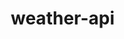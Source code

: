 # weather-api<!DOCTYPE html>
<html lang="en">
<head>
    <meta charset="UTF-8">
    <meta name="viewport" content="width=device-width, initial-scale=1.0">
    <title>Weather App</title>
    <style>
        * {
            margin: 0;
            padding: 0;
            box-sizing: border-box;
        }

        body {
            font-family: 'Arial', sans-serif;
            background: linear-gradient(135deg, #667eea 0%, #764ba2 100%);
            min-height: 100vh;
            color: white;
            overflow-x: hidden;
        }

        .container {
            max-width: 1200px;
            margin: 0 auto;
            padding: 20px;
        }

        .header {
            text-align: center;
            margin-bottom: 30px;
        }

        .header h1 {
            font-size: 2.5rem;
            margin-bottom: 10px;
            text-shadow: 2px 2px 4px rgba(0,0,0,0.3);
        }

        .header p {
            font-size: 1.1rem;
            opacity: 0.9;
        }

        .search-container {
            display: flex;
            justify-content: center;
            margin-bottom: 30px;
            gap: 10px;
        }

        .search-input {
            padding: 12px 20px;
            font-size: 1rem;
            border: none;
            border-radius: 25px;
            width: 300px;
            outline: none;
            box-shadow: 0 4px 15px rgba(0,0,0,0.1);
        }

        .search-btn {
            padding: 12px 25px;
            font-size: 1rem;
            border: none;
            border-radius: 25px;
            background: white;
            color: #667eea;
            cursor: pointer;
            font-weight: bold;
            box-shadow: 0 4px 15px rgba(0,0,0,0.1);
            transition: all 0.3s ease;
        }

        .search-btn:hover {
            transform: translateY(-2px);
            box-shadow: 0 6px 20px rgba(0,0,0,0.2);
        }

        .search-btn:disabled {
            opacity: 0.6;
            cursor: not-allowed;
        }

        .error {
            background: rgba(255,0,0,0.1);
            border: 1px solid rgba(255,0,0,0.3);
            padding: 15px;
            border-radius: 10px;
            margin: 20px auto;
            max-width: 500px;
            text-align: center;
        }

        .loading {
            text-align: center;
            font-size: 1.2rem;
            margin: 40px 0;
        }

        .weather-container {
            display: grid;
            grid-template-columns: 2fr 1fr;
            gap: 30px;
            margin-top: 30px;
        }

        .main-weather {
            background: rgba(255,255,255,0.1);
            backdrop-filter: blur(10px);
            border-radius: 20px;
            padding: 30px;
            box-shadow: 0 8px 32px rgba(0,0,0,0.1);
        }

        .weather-header {
            display: flex;
            justify-content: space-between;
            align-items: center;
            margin-bottom: 30px;
        }

        .location h2 {
            font-size: 2rem;
            margin-bottom: 5px;
        }

        .location p {
            opacity: 0.8;
            font-size: 1.1rem;
        }

        .temperature {
            text-align: right;
        }

        .temperature .temp {
            font-size: 3.5rem;
            font-weight: bold;
            margin-bottom: 5px;
        }

        .temperature .feels-like {
            opacity: 0.8;
        }

        .weather-info {
            display: flex;
            align-items: center;
            gap: 20px;
            margin-bottom: 30px;
        }

        .weather-icon {
            font-size: 4rem;
        }

        .weather-desc h3 {
            font-size: 1.5rem;
            margin-bottom: 5px;
        }

        .weather-desc p {
            opacity: 0.8;
        }

        .weather-details {
            display: grid;
            grid-template-columns: repeat(auto-fit, minmax(140px, 1fr));
            gap: 15px;
        }

        .detail-item {
            background: rgba(255,255,255,0.1);
            padding: 20px;
            border-radius: 15px;
            text-align: center;
        }

        .detail-item .icon {
            font-size: 2rem;
            margin-bottom: 10px;
        }

        .detail-item .label {
            font-size: 0.9rem;
            opacity: 0.8;
            margin-bottom: 5px;
        }

        .detail-item .value {
            font-size: 1.2rem;
            font-weight: bold;
        }

        .forecast-container {
            background: rgba(255,255,255,0.1);
            backdrop-filter: blur(10px);
            border-radius: 20px;
            padding: 30px;
            box-shadow: 0 8px 32px rgba(0,0,0,0.1);
        }

        .forecast-container h3 {
            font-size: 1.5rem;
            margin-bottom: 20px;
        }

        .forecast-item {
            display: flex;
            justify-content: space-between;
            align-items: center;
            padding: 15px;
            background: rgba(255,255,255,0.1);
            border-radius: 10px;
            margin-bottom: 15px;
        }

        .forecast-left {
            display: flex;
            align-items: center;
            gap: 15px;
        }

        .forecast-icon {
            font-size: 2rem;
        }

        .forecast-day {
            font-weight: bold;
            margin-bottom: 3px;
        }

        .forecast-rain {
            font-size: 0.9rem;
            opacity: 0.8;
        }

        .forecast-temps {
            text-align: right;
        }

        .forecast-high {
            font-weight: bold;
            font-size: 1.1rem;
        }

        .forecast-low {
            opacity: 0.8;
            font-size: 0.9rem;
        }

        .hidden {
            display: none;
        }

        @media (max-width: 768px) {
            .weather-container {
                grid-template-columns: 1fr;
                gap: 20px;
            }

            .search-container {
                flex-direction: column;
                align-items: center;
            }

            .search-input {
                width: 100%;
                max-width: 400px;
            }

            .weather-header {
                flex-direction: column;
                text-align: center;
                gap: 20px;
            }

            .weather-info {
                flex-direction: column;
                text-align: center;
            }

            .weather-details {
                grid-template-columns: repeat(2, 1fr);
            }
        }
    </style>
</head>
<body>
    <div class="container">
        <div class="header">
            <h1>Weather App</h1>
            <p>Get current weather and 5-day forecast</p>
        </div>

        <div class="search-container">
            <input type="text" id="cityInput" class="search-input" placeholder="Enter city name..." value="London">
            <button id="searchBtn" class="search-btn">Search</button>
        </div>

        <div id="error" class="error hidden"></div>
        <div id="loading" class="loading hidden">Loading...</div>

        <div id="weatherContainer" class="weather-container hidden">
            <div class="main-weather">
                <div class="weather-header">
                    <div class="location">
                        <h2 id="cityName">London</h2>
                        <p id="country">GB</p>
                    </div>
                    <div class="temperature">
                        <div id="temperature" class="temp">22°C</div>
                        <div id="feelsLike" class="feels-like">Feels like 25°C</div>
                    </div>
                </div>

                <div class="weather-info">
                    <div id="weatherIcon" class="weather-icon">☀️</div>
                    <div class="weather-desc">
                        <h3 id="condition">Sunny</h3>
                        <p id="description">Clear skies with light winds</p>
                    </div>
                </div>

                <div class="weather-details">
                    <div class="detail-item">
                        <div class="icon">💨</div>
                        <div class="label">Wind Speed</div>
                        <div id="windSpeed" class="value">12 km/h</div>
                    </div>
                    <div class="detail-item">
                        <div class="icon">💧</div>
                        <div class="label">Humidity</div>
                        <div id="humidity" class="value">65%</div>
                    </div>
                    <div class="detail-item">
                        <div class="icon">👁️</div>
                        <div class="label">Visibility</div>
                        <div id="visibility" class="value">10 km</div>
                    </div>
                    <div class="detail-item">
                        <div class="icon">🌡️</div>
                        <div class="label">Pressure</div>
                        <div id="pressure" class="value">1013 hPa</div>
                    </div>
                </div>
            </div>

            <div class="forecast-container">
                <h3>5-Day Forecast</h3>
                <div id="forecastList"></div>
            </div>
        </div>
    </div>

    <script>
        class WeatherApp {
            constructor() {
                this.apiKey = 'YOUR_API_KEY_HERE'; // Replace with your OpenWeatherMap API key
                this.baseUrl = 'https://api.openweathermap.org/data/2.5';
                this.init();
            }

            init() {
                this.cityInput = document.getElementById('cityInput');
                this.searchBtn = document.getElementById('searchBtn');
                this.errorDiv = document.getElementById('error');
                this.loadingDiv = document.getElementById('loading');
                this.weatherContainer = document.getElementById('weatherContainer');

                this.searchBtn.addEventListener('click', () => this.handleSearch());
                this.cityInput.addEventListener('keypress', (e) => {
                    if (e.key === 'Enter') this.handleSearch();
                });

                // Load initial weather for London
                this.fetchWeather('London');
            }

            async handleSearch() {
                const city = this.cityInput.value.trim();
                if (city) {
                    await this.fetchWeather(city);
                }
            }

            async fetchWeather(city) {
                this.showLoading();
                this.hideError();

                try {
                    const [weatherData, forecastData] = await Promise.all([
                        this.getCurrentWeather(city),
                        this.getForecast(city)
                    ]);

                    this.displayWeather(weatherData);
                    this.displayForecast(forecastData);
                    this.hideLoading();
                    this.showWeather();
                } catch (error) {
                    this.hideLoading();
                    this.showError(error.message);
                }
            }

            async getCurrentWeather(city) {
                // For demo purposes, using mock data
                // Replace this with actual API call
                return new Promise((resolve) => {
                    setTimeout(() => {
                        resolve({
                            name: city,
                            sys: { country: 'GB' },
                            main: {
                                temp: Math.round(Math.random() * 30 + 5),
                                feels_like: Math.round(Math.random() * 30 + 5),
                                humidity: Math.round(Math.random() * 50 + 30),
                                pressure: Math.round(Math.random() * 50 + 1000)
                            },
                            weather: [{
                                main: ['Sunny', 'Cloudy', 'Rainy', 'Snowy'][Math.floor(Math.random() * 4)],
                                description: 'Partly cloudy with light winds'
                            }],
                            wind: { speed: Math.round(Math.random() * 20 + 5) },
                            visibility: Math.round(Math.random() * 10 + 5) * 1000
                        });
                    }, 1000);
                });
            }

            async getForecast(city) {
                // Mock forecast data
                return new Promise((resolve) => {
                    setTimeout(() => {
                        const forecast = Array.from({ length: 5 }, (_, i) => ({
                            day: ['Today', 'Tomorrow', 'Sunday', 'Monday', 'Tuesday'][i],
                            high: Math.round(Math.random() * 25 + 15),
                            low: Math.round(Math.random() * 15 + 5),
                            condition: ['Sunny', 'Cloudy', 'Rainy', 'Snowy'][Math.floor(Math.random() * 4)],
                            precipitation: Math.round(Math.random() * 80)
                        }));
                        resolve(forecast);
                    }, 500);
                });
            }

            displayWeather(data) {
                document.getElementById('cityName').textContent = data.name;
                document.getElementById('country').textContent = data.sys.country;
                document.getElementById('temperature').textContent = `${data.main.temp}°C`;
                document.getElementById('feelsLike').textContent = `Feels like ${data.main.feels_like}°C`;
                document.getElementById('condition').textContent = data.weather[0].main;
                document.getElementById('description').textContent = data.weather[0].description;
                document.getElementById('windSpeed').textContent = `${data.wind.speed} km/h`;
                document.getElementById('humidity').textContent = `${data.main.humidity}%`;
                document.getElementById('visibility').textContent = `${Math.round(data.visibility / 1000)} km`;
                document.getElementById('pressure').textContent = `${data.main.pressure} hPa`;

                // Set weather icon
                const iconMap = {
                    'Sunny': '☀️',
                    'Cloudy': '☁️',
                    'Rainy': '🌧️',
                    'Snowy': '❄️'
                };
                document.getElementById('weatherIcon').textContent = iconMap[data.weather[0].main] || '☀️';
            }

            displayForecast(forecast) {
                const forecastList = document.getElementById('forecastList');
                forecastList.innerHTML = '';

                forecast.forEach(day => {
                    const forecastItem = document.createElement('div');
                    forecastItem.className = 'forecast-item';

                    const iconMap = {
                        'Sunny': '☀️',
                        'Cloudy': '☁️',
                        'Rainy': '🌧️',
                        'Snowy': '❄️'
                    };

                    forecastItem.innerHTML = `
                        <div class="forecast-left">
                            <div class="forecast-icon">${iconMap[day.condition] || '☀️'}</div>
                            <div>
                                <div class="forecast-day">${day.day}</div>
                                <div class="forecast-rain">${day.precipitation}% rain</div>
                            </div>
                        </div>
                        <div class="forecast-temps">
                            <div class="forecast-high">${day.high}°</div>
                            <div class="forecast-low">${day.low}°</div>
                        </div>
                    `;

                    forecastList.appendChild(forecastItem);
                });
            }

            showLoading() {
                this.loadingDiv.classList.remove('hidden');
                this.searchBtn.disabled = true;
                this.searchBtn.textContent = 'Loading...';
            }

            hideLoading() {
                this.loadingDiv.classList.add('hidden');
                this.searchBtn.disabled = false;
                this.searchBtn.textContent = 'Search';
            }

            showError(message) {
                this.errorDiv.textContent = message;
                this.errorDiv.classList.remove('hidden');
                this.weatherContainer.classList.add('hidden');
            }

            hideError() {
                this.errorDiv.classList.add('hidden');
            }

            showWeather() {
                this.weatherContainer.classList.remove('hidden');
            }
        }

        // Initialize the app
        new WeatherApp();
    </script>
</body>
</html>
